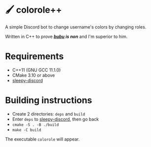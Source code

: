# 🖌️ colorole++

A simple Discord bot to change username's colors by changing roles.

Written in C++ to prove ***<a href="https://github.com/bubu1441006/colorole">bubu</a> is non*** and I'm superior to him.

# Requirements
- C++11 (GNU GCC 11.1.0)
- CMake 3.10 or above
- <a href="https://github.com/yourWaifu/sleepy-discord">sleepy-discord</a>

# Building instructions
- Create 2 directories: `deps` and `build`
- Enter `deps` to <a href="https://github.com/yourWaifu/sleepy-discord">sleepy-discord</a>, then go back
- `cmake -S . -B ./build`
- `make -C build`

The executable `colorole` will appear.